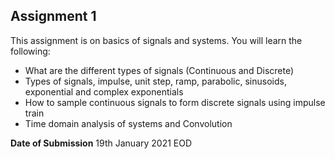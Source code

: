 ## Assignment 1

This assignment is on basics of signals and systems. You will learn the following:

- What are the different types of signals (Continuous and Discrete)
- Types of signals, impulse, unit step, ramp, parabolic, sinusoids, exponential and complex exponentials
- How to sample continuous signals to form discrete signals using impulse train
- Time domain analysis of systems and Convolution

**Date of Submission** 19th January 2021 EOD
